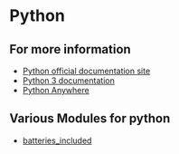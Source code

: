 # Python

## For more information

* [Python official documentation site](https://www.python.org/doc/)
* [Python 3 documentation](https://docs.python.org/3/)
* [Python Anywhere](https://www.pythonanywhere.com/)

## Various Modules for python

* [batteries_included](https://www.pythonanywhere.com/batteries_included/)
